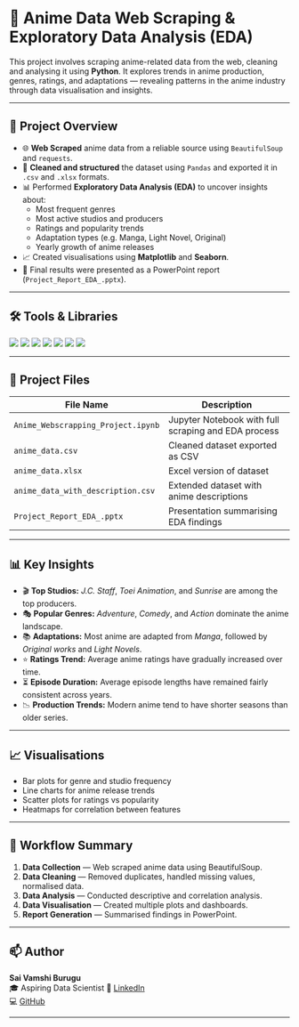 # 🎌 Anime Data Web Scraping & Exploratory Data Analysis (EDA)

This project involves scraping anime-related data from the web, cleaning and analysing it using **Python**. It explores trends in anime production, genres, ratings, and adaptations — revealing patterns in the anime industry through data visualisation and insights.

---

## 📌 Project Overview

- 🌐 **Web Scraped** anime data from a reliable source using `BeautifulSoup` and `requests`.
- 🧹 **Cleaned and structured** the dataset using `Pandas` and exported it in `.csv` and `.xlsx` formats.
- 📊 Performed **Exploratory Data Analysis (EDA)** to uncover insights about:
  - Most frequent genres
  - Most active studios and producers
  - Ratings and popularity trends
  - Adaptation types (e.g. Manga, Light Novel, Original)
  - Yearly growth of anime releases
- 📈 Created visualisations using **Matplotlib** and **Seaborn**.
- 📑 Final results were presented as a PowerPoint report (`Project_Report_EDA_.pptx`).

---

## 🛠️ Tools & Libraries

<p float="left">
  <img src="https://img.shields.io/badge/Python-3776AB?style=for-the-badge&logo=python&logoColor=white"/>
  <img src="https://img.shields.io/badge/Pandas-150458?style=for-the-badge&logo=pandas&logoColor=white"/>
  <img src="https://img.shields.io/badge/NumPy-013243?style=for-the-badge&logo=numpy&logoColor=white"/>
  <img src="https://img.shields.io/badge/BeautifulSoup-4B8BBE?style=for-the-badge&logo=python&logoColor=white"/>
  <img src="https://img.shields.io/badge/Matplotlib-206b99?style=for-the-badge&logo=matplotlib&logoColor=white"/>
  <img src="https://img.shields.io/badge/Seaborn-4B8BBE?style=for-the-badge&logo=python&logoColor=white"/>
  <img src="https://img.shields.io/badge/Jupyter-FAF5F2?style=for-the-badge&logo=jupyter&logoColor=orange"/>
</p>

---

## 📂 Project Files

| File Name | Description |
|------------|-------------|
| `Anime_Webscrapping_Project.ipynb` | Jupyter Notebook with full scraping and EDA process |
| `anime_data.csv` | Cleaned dataset exported as CSV |
| `anime_data.xlsx` | Excel version of dataset |
| `anime_data_with_description.csv` | Extended dataset with anime descriptions |
| `Project_Report_EDA_.pptx` | Presentation summarising EDA findings |

---

## 📊 Key Insights

- 🎬 **Top Studios:** *J.C. Staff*, *Toei Animation*, and *Sunrise* are among the top producers.
- 🎭 **Popular Genres:** *Adventure*, *Comedy*, and *Action* dominate the anime landscape.
- 📚 **Adaptations:** Most anime are adapted from *Manga*, followed by *Original works* and *Light Novels*.
- ⭐ **Ratings Trend:** Average anime ratings have gradually increased over time.
- ⏳ **Episode Duration:** Average episode lengths have remained fairly consistent across years.
- 📉 **Production Trends:** Modern anime tend to have shorter seasons than older series.

---

## 📈 Visualisations

- Bar plots for genre and studio frequency  
- Line charts for anime release trends  
- Scatter plots for ratings vs popularity  
- Heatmaps for correlation between features  

---

## 🧭 Workflow Summary

1. **Data Collection** — Web scraped anime data using BeautifulSoup.  
2. **Data Cleaning** — Removed duplicates, handled missing values, normalised data.  
3. **Data Analysis** — Conducted descriptive and correlation analysis.  
4. **Data Visualisation** — Created multiple plots and dashboards.  
5. **Report Generation** — Summarised findings in PowerPoint.

---

## 📫 Author

**Sai Vamshi Burugu**  
🎓 Aspiring Data Scientist
🔗 [LinkedIn](https://www.linkedin.com/in/saivamshiburugu/)  
💻 [GitHub](https://github.com/SaiVamshiBurugu)

---

